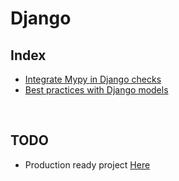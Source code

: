 # Django

## Index
- [Integrate Mypy in Django checks](./Integrate%20Mypy%20in%20Django%20checks/mypy_django_checks_integration.md)
- [Best practices with Django models](./Best%20practices%20with%20Django%20models/best_practices_with_django_models.md)

<br>

## TODO
- Production ready project [Here](https://simpleisbetterthancomplex.com/tutorial/2021/06/27/how-to-start-a-production-ready-django-project.html)